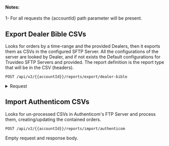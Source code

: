 #### Notes: 
1- For all requests the {accountId} path parameter will be present.   
## Export Dealer Bible CSVs

Looks for orders by a time-range and the provided Dealers, then it exports them as CSVs in the configured SFTP Server. All the configurations of the server are looked by Dealer, and if not exists the Default configurations for Truvideo SFTP Servers and provided.
The report definition is the report type that will be in the CSV (headers).
```
POST /api/v2/{{accountId}}/reports/export/dealer-bible
```

<details><summary>Request</summary>

```json
{
	"dateFrom": 1546373480000, 
	"dateTo": 1562616680000,
	"definition": "DEFAULT",
	"dealers": [41]
}
```
</details>

## Import Authenticom CSVs

Looks for un-processed CSVs in Authenticom's FTP Server and process them, creating/updating the contained orders. 
```
POST /api/v2/{{accountId}}/reports/import/authenticom
```
Empty request and response body.